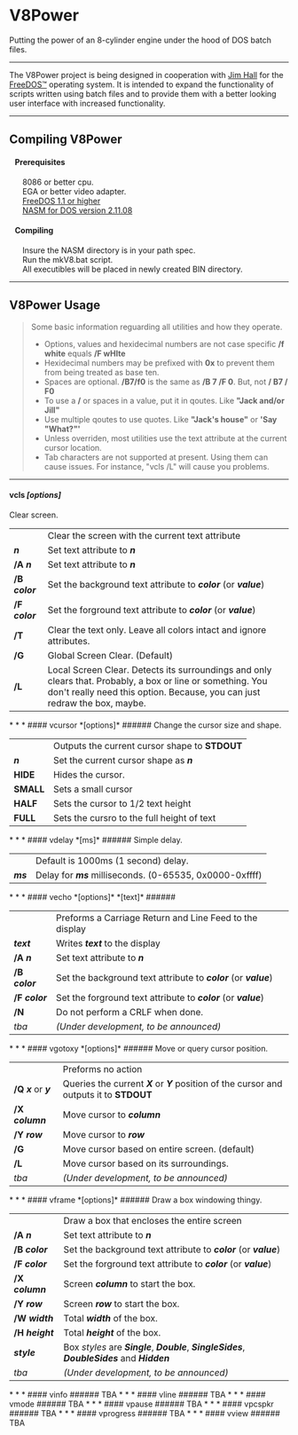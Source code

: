 # V8Power
Putting the power of an 8-cylinder engine under the hood of DOS batch files.

* * *

The V8Power project is being designed in cooperation with
[Jim Hall](http://www.freedos.org/jhall) for the [FreeDOS™](http://www.freedos.org) 
operating system. It is intended to expand the functionality of scripts written 
using batch files and to provide them with a better looking user interface with
increased functionality.

* * *

## Compiling V8Power

#### &nbsp;&nbsp; Prerequisites ######

&nbsp;&nbsp;&nbsp;&nbsp;&nbsp;&nbsp;8086 or better cpu. <br>
&nbsp;&nbsp;&nbsp;&nbsp;&nbsp;&nbsp;EGA or better video adapter. <br>
&nbsp;&nbsp;&nbsp;&nbsp;&nbsp;&nbsp;[FreeDOS 1.1 or higher](http://www.freedos.org) <br>
&nbsp;&nbsp;&nbsp;&nbsp;&nbsp;&nbsp;[NASM for DOS version 2.11.08](http://wwww.nasm.us]) <br>

#### &nbsp;&nbsp; Compiling ######

&nbsp;&nbsp;&nbsp;&nbsp;&nbsp;&nbsp;Insure the NASM directory is in your path spec. <br>
&nbsp;&nbsp;&nbsp;&nbsp;&nbsp;&nbsp;Run the mkV8.bat script. <br>
&nbsp;&nbsp;&nbsp;&nbsp;&nbsp;&nbsp;All executibles will be placed in newly
created BIN directory. <br>

* * *

## V8Power Usage

> Some basic information reguarding all utilities and how they operate.<br>
> * Options, values and hexidecimal numbers are not case specific **/f white** equals **/F wHIte**<br>
> * Hexidecimal numbers may be prefixed with **0x** to prevent them from being treated as base ten.<br>
> * Spaces are optional. **/B7/f0** is the same as **/B 7 /F 0**. But, not **/ B7 / F0**<br>
> * To use a **/** or spaces in a value, put it in qoutes. Like **"Jack and/or Jill"**<br>
> * Use multiple qoutes to use quotes. Like **"Jack's house"** or **'Say "What?"'**<br>
> * Unless overriden, most utilities use the text attribute at the current cursor location.<br>
> * Tab characters are not supported at present. Using them can cause issues. For instance,
"vcls <tab>/L" will cause you problems.

* * *
#### vcls *[options]* ######
Clear screen.
<table>
<tr><td></td><td>Clear the screen with the current text attribute</td></tr>
<tr><td><b><i>n</i></b></td><td>Set text attribute to <b><i>n</i></b></td></tr>
<tr><td><b>/A <i>n</i></a></td><td>Set text attribute to <b><i>n</i></b></td></tr>
<tr><td><b>/B <i>color</i></b></td><td>Set the background text attribute to 
<b><i>color</i></b> (or <b><i>value</i></b>)</td></tr>
<tr><td><b>/F <i>color</i></b></td><td>Set the forground text attribute to 
<b><i>color</i></b> (or <b><i>value</i></b>)</td></tr>
<tr><td><b>/T</b></td><td>Clear the text only. Leave all colors intact and ignore attributes.</td></tr>
<tr><td><b>/G</a></td><td>Global Screen Clear. (Default)</b></td></tr>
<tr><td><b>/L</a></td><td>Local Screen Clear. Detects its surroundings and only clears that.
	Probably, a box or line or something. You don't really need this option. Because, 
	you can just redraw the box, maybe.</b></td></tr>
</table>
* * *
#### vcursor *[options]* ######
Change the cursor size and shape.
<table>
<tr><td></td><td>Outputs the current cursor shape to <b>STDOUT</b></td></tr>
<tr><td><b><i>n</i></b></td><td>Set the current cursor shape as <b><i>n</i></b></td></tr>
<tr><td><b>HIDE</b></td><td>Hides the cursor.</td></tr>
<tr><td><b>SMALL</b></td><td>Sets a small cursor</td></tr>
<tr><td><b>HALF</b></td><td>Sets the cursor to 1/2 text height</td></tr>
<tr><td><b>FULL</b></td><td>Sets the cursro to the full height of text</td></tr>
</table>
* * *
#### vdelay *[ms]* ######
Simple delay.
<table>
<tr><td></td><td>Default is 1000ms (1 second) delay.</td></tr>
<tr><td><b><i>ms</i></b></td><td>Delay for <b><i>ms</i></b> milliseconds. (0-65535, 0x0000-0xffff) </td></tr>
</table>
* * *
#### vecho *[options]* *[text]* ######
<table>
<tr><td></td><td>Preforms a Carriage Return and Line Feed to the display</td></tr>
<tr><td><b><i>text</i></b></td><td>Writes <b><i>text</i></b> to the display</td></tr>
<tr><td><b>/A <i>n</i></a></td><td>Set text attribute to <b><i>n</i></b></td></tr>
<tr><td><b>/B <i>color</i></b></td><td>Set the background text attribute to 
<b><i>color</i></b> (or <b><i>value</i></b>)</td></tr>
<tr><td><b>/F <i>color</i></b></td><td>Set the forground text attribute to 
<b><i>color</i></b> (or <b><i>value</i></b>)</td></tr>
<tr><td><b>/N</td><td>Do not perform a CRLF when done.</td></tr>
<tr><td><i>tba</i></td><td><i>(Under development, to be announced)</i></td></tr>
</table>
* * *
#### vgotoxy *[options]* ######
Move or query cursor position.
<table>
<tr><td></td><td>Preforms no action</td></tr>
<tr><td><b>/Q <i>x</i></b> or <b><i>y</i></b></td><td>Queries the current <b><i>X</i></b>
 or <b><i>Y</i></b> position of the cursor and outputs it to <b>STDOUT</b></td></tr>
<tr><td><b>/X <i>column</i></b></td><td>Move cursor to <b><i>column</i></b></td></tr>
<tr><td><b>/Y <i>row</i></b></td><td>Move cursor to <b><i>row</i></b></td></tr>
<tr><td><b>/G</b></td><td>Move cursor based on entire screen. (default)</td></tr>
<tr><td><b>/L</b></td><td>Move cursor based on its surroundings.</td></tr>
<tr><td><i>tba</i></td><td><i>(Under development, to be announced)</i></td></tr>
</table>
* * *
#### vframe *[options]* ######
Draw a box windowing thingy.
<table>
<tr><td></td><td>Draw a box that encloses the entire screen</td></tr>
<tr><td><b>/A <i>n</i></a></td><td>Set text attribute to <b><i>n</i></b></td></tr>
<tr><td><b>/B <i>color</i></b></td><td>Set the background text attribute to 
<b><i>color</i></b> (or <b><i>value</i></b>)</td></tr>
<tr><td><b>/F <i>color</i></b></td><td>Set the forground text attribute to 
<b><i>color</i></b> (or <b><i>value</i></b>)</td></tr>
<tr><td><b>/X <i>column</i></b></td><td>Screen <b><i>column</i></b> to start the box.</td></tr>
<tr><td><b>/Y <i>row</i></b></td><td>Screen <b><i>row</i></b> to start the box.</td></tr>
<tr><td><b>/W <i>width</i></b></td><td>Total <b><i>width</i></b> of the box.</td></tr>
<tr><td><b>/H <i>height</i></b></td><td>Total <b><i>height</i></b> of the box.</td></tr>
<tr><td><b><i>style</i></b></td><td>Box <i>styles</i> are <b><i>Single</i></b>, <b><i>Double</i></b>, 
<b><i>SingleSides</i></b>, <b><i>DoubleSides</i></b> and <b><i>Hidden</i></b></td></tr>
<tr><td><i>tba</i></td><td><i>(Under development, to be announced)</i></td></tr>
</table>
* * *
#### vinfo ######
TBA
* * *
#### vline ######
TBA
* * *
#### vmode ######
TBA
* * *
#### vpause ######
TBA
* * *
#### vpcspkr ######
TBA
* * *
#### vprogress ######
TBA
* * *
#### vview ######
TBA
